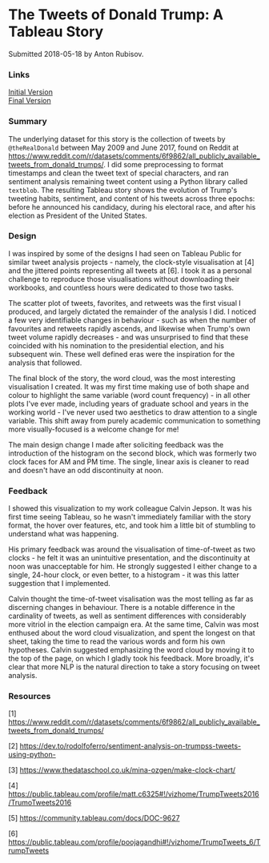 # The Tweets of Donald Trump: A Tableau Story

Submitted 2018-05-18 by Anton Rubisov.

### Links
[Initial Version](https://public.tableau.com/profile/anton.rubisov#!/vizhome/TrumpTweets_34/Story1)  
[Final Version](https://public.tableau.com/profile/anton.rubisov#!/vizhome/TrumpTweets-Final/Story1)

### Summary

The underlying dataset for this story is the collection of tweets by `@theRealDonald` between
May 2009 and June 2017, found on Reddit at https://www.reddit.com/r/datasets/comments/6f9862/all_publicly_available_tweets_from_donald_trumps/.
I did some preprocessing to format timestamps and clean the tweet text of special characters, and ran
sentiment analysis remaining tweet content using a Python library called `textblob`. The resulting
Tableau story shows the evolution of Trump's tweeting habits, sentiment, and content of his tweets
across three epochs: before he announced his candidacy, during his electoral race, and after his
election as President of the United States.

### Design

I was inspired by some of the designs I had seen on Tableau Public for similar tweet analysis projects -
namely, the clock-style visualisation at [4] and the jittered points representing all tweets at [6].
I took it as a personal challenge to reproduce those visualisations without downloading their workbooks, and
countless hours were dedicated to those two tasks.

The scatter plot of tweets, favorites, and retweets was the first visual I produced, and largely dictated
the remainder of the analysis I did. I noticed a few very identifiable changes in behaviour - such as when
the number of favourites and retweets rapidly ascends, and likewise when Trump's own tweet volume
rapidly decreases - and was unsurprised to find that these coincided with his nomination to the
presidential election, and his subsequent win. These well defined eras were the inspiration for the analysis
that followed.

The final block of the story, the word cloud, was the most interesting visualisation I created. It was my
first time making use of both shape and colour to highlight the same variable (word count frequency) - in
all other plots I've ever made, including years of graduate school and years in the working world -  I've
never used two aesthetics to draw attention to a single variable. This shift away from purely academic
communication to something more visually-focused is a welcome change for me!

The main design change I made after soliciting feedback was the introduction of the histogram on the second
block, which was formerly two clock faces for AM and PM time. The single, linear axis is cleaner to read
and doesn't have an odd discontinuity at noon.

### Feedback

I showed this visualization to my work colleague Calvin Jepson. It was his first time
seeing Tableau, so he wasn't immediately familiar with the story format, the hover over
features, etc, and took him a little bit of stumbling to understand what was happening.

His primary feedback was around the visualisation of time-of-tweet as two clocks - he
felt it was an unintuitive presentation, and the discontinuity at noon was unacceptable for him.
He strongly suggested I either change to a single, 24-hour clock, or even better, to a histogram -
it was this latter suggestion that I implemented.

Calvin thought the time-of-tweet visalisation was the most telling as far as discerning
changes in behaviour. There is a notable difference in the cardinality of tweets, as well
as sentiment differences with considerably more vitriol in the election campaign era. At
the same time, Calvin was most enthused about the word cloud visualization, and spent the
longest on that sheet, taking the time to read the various words and form his own hypotheses.
Calvin suggested emphasizing the word cloud by moving it to the top of the page, on which I
gladly took his feedback. More broadly, it's clear that more NLP is the natural direction
to take a story focusing on tweet analysis.

### Resources

[1] https://www.reddit.com/r/datasets/comments/6f9862/all_publicly_available_tweets_from_donald_trumps/

[2] https://dev.to/rodolfoferro/sentiment-analysis-on-trumpss-tweets-using-python-

[3] https://www.thedataschool.co.uk/mina-ozgen/make-clock-chart/

[4] https://public.tableau.com/profile/matt.c6325#!/vizhome/TrumpTweets2016/TrumoTweets2016

[5] https://community.tableau.com/docs/DOC-9627

[6] https://public.tableau.com/profile/poojagandhi#!/vizhome/TrumpTweets_6/TrumpTweets
